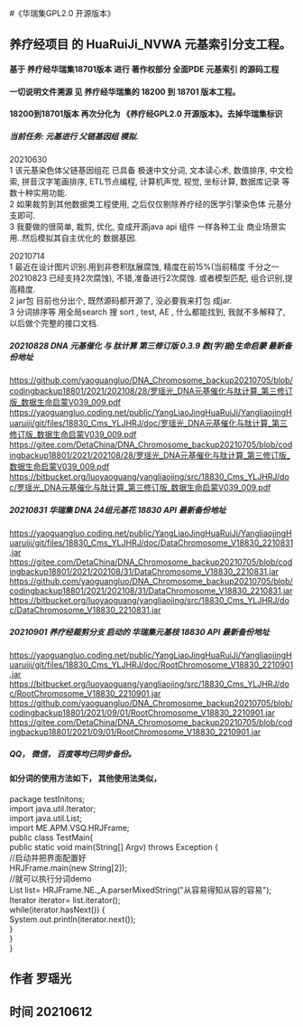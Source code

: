 #《华瑞集GPL2.0 开源版本》
## 养疗经项目 的 HuaRuiJi_NVWA 元基索引分支工程。
#### 基于 养疗经华瑞集18701版本 进行 著作权部分 全面PDE 元基索引 的源码工程
#### 一切说明文件溯源 见 养疗经华瑞集的 18200 到 18701 版本工程。
#### 18200到18701版本 再次分化为 《养疗经GPL2.0 开源版本》。去掉华瑞集标识


##### 当前任务: 元基进行 父链基因组 模拟.      
20210630    
1 该元基染色体父链基因组花 已具备 极速中文分词, 文本读心术, 数值排序, 中文检索, 拼音汉字笔画排序, ETL节点编程, 计算机声觉, 视觉, 坐标计算, 数据库记录 等数十种实用功能.           
2 如果裁剪到其他数据类工程使用, 之后仅仅剔除养疗经的医学引擎染色体 元基分支即可.          
3 我要做的很简单, 裁剪, 优化, 变成开源java api 组件 一样各种工业 商业场景实用..然后模拟其自主优化的 数据基因.           

20210714          
1 最近在设计图片识别.用到非卷积肽展腐蚀, 精度在前15%(当前精度 千分之一 20210823 已经支持2次腐蚀), 不错,准备进行2次腐蚀. 或者模型匹配, 组合识别,提高精度.                    
2 jar包 目前也分出个, 既然源码都开源了, 没必要我来打包 成jar.                 
3 分词排序等 用全局search 搜 sort , test, AE , 什么都能找到, 我就不多解释了, 以后做个完整的接口文档.    

##### 20210828 DNA 元基催化 与 肽计算 第三修订版 0.3.9 数(字/据)生命启蒙 最新备份地址             
https://github.com/yaoguangluo/DNA_Chromosome_backup20210705/blob/codingbackup18801/2021/202108/28/罗瑶光_DNA元基催化与肽计算_第三修订版_数据生命启蒙V039_009.pdf               
https://yaoguangluo.coding.net/public/YangLiaoJingHuaRuiJi/YangliaojingHuaruiji/git/files/18830_Cms_YLJHRJ/doc/罗瑶光_DNA元基催化与肽计算_第三修订版_数据生命启蒙V039_009.pdf
https://gitee.com/DetaChina/DNA_Chromosome_backup20210705/blob/codingbackup18801/2021/202108/28/罗瑶光_DNA元基催化与肽计算_第三修订版_数据生命启蒙V039_009.pdf               
https://bitbucket.org/luoyaoguang/yangliaojing/src/18830_Cms_YLJHRJ/doc/罗瑶光_DNA元基催化与肽计算_第三修订版_数据生命启蒙V039_009.pdf    

##### 20210831 华瑞集 DNA 24组元基花 18830 API 最新备份地址             
https://yaoguangluo.coding.net/public/YangLiaoJingHuaRuiJi/YangliaojingHuaruiji/git/files/18830_Cms_YLJHRJ/doc/DataChromosome_V18830_2210831.jar   
https://gitee.com/DetaChina/DNA_Chromosome_backup20210705/blob/codingbackup18801/2021/202108/31/DataChromosome_V18830_2210831.jar        
https://github.com/yaoguangluo/DNA_Chromosome_backup20210705/blob/codingbackup18801/2021/202108/31/DataChromosome_V18830_2210831.jar        
https://bitbucket.org/luoyaoguang/yangliaojing/src/18830_Cms_YLJHRJ/doc/DataChromosome_V18830_2210831.jar 

##### 20210901 养疗经裁剪分支 启动的 华瑞集元基枝 18830 API 最新备份地址   
https://yaoguangluo.coding.net/public/YangLiaoJingHuaRuiJi/YangliaojingHuaruiji/git/files/18830_Cms_YLJHRJ/doc/RootChromosome_V18830_2210901.jar
https://bitbucket.org/luoyaoguang/yangliaojing/src/18830_Cms_YLJHRJ/doc/RootChromosome_V18830_2210901.jar
https://github.com/yaoguangluo/DNA_Chromosome_backup20210705/blob/codingbackup18801/2021/09/01/RootChromosome_V18830_2210901.jar
https://gitee.com/DetaChina/DNA_Chromosome_backup20210705/blob/codingbackup18801/2021/09/01/RootChromosome_V18830_2210901.jar

##### QQ， 微信， 百度等均已同步备份。

#### 如分词的使用方法如下， 其他使用法类似， 
package testInitons;                         
import java.util.Iterator;                        
import java.util.List;                         
import ME.APM.VSQ.HRJFrame;                                   
public class TestMain{                                 
	public static void main(String[] Argv) throws Exception {                                     
		//启动并把界面配置好                   
    HRJFrame.main(new String[2]);                                                          
		//就可以执行分词demo                                      
		List<String> list= HRJFrame.NE._A.parserMixedString("从容易得知从容的容易");                             
		Iterator<String> iterator= list.iterator();                                             
		while(iterator.hasNext()) {                               
			System.out.println(iterator.next());                                                    
		}                         
	}                
}                                         
                                                    


## 作者 罗瑶光             
## 时间 20210612                
